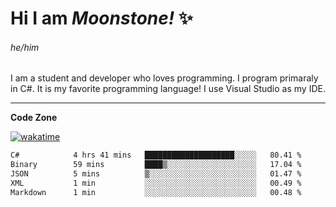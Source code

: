 
<!--
**MoonstoneStudios/MoonstoneStudios** is a ✨ _special_ ✨ repository because its `README.md` (this file) appears on your GitHub profile.

Here are some ideas to get you started:

- 🔭 I’m currently working on ...
- 🌱 I’m currently learning ...
- 👯 I’m looking to collaborate on ...
- 🤔 I’m looking for help with ...
- 💬 Ask me about ...
- 📫 How to reach me: ...
- 😄 Pronouns: ...
- ⚡ Fun fact: ...
-->

# Hi I am _Moonstone!_  ✨
###### he/him

I am a student and developer who loves programming.
I program primaraly in C#. It is my favorite programming language! I use Visual Studio as my IDE.

---

**Code Zone**


[![wakatime](https://wakatime.com/badge/user/35c755da-7226-42ef-89f9-892c03fbcf7e.svg?style=for-the-badge)](https://wakatime.com/@35c755da-7226-42ef-89f9-892c03fbcf7e)
<!--START_SECTION:waka-->

```txt
C#            4 hrs 41 mins   ████████████████████░░░░░   80.41 %
Binary        59 mins         ████▒░░░░░░░░░░░░░░░░░░░░   17.04 %
JSON          5 mins          ▒░░░░░░░░░░░░░░░░░░░░░░░░   01.47 %
XML           1 min           ░░░░░░░░░░░░░░░░░░░░░░░░░   00.49 %
Markdown      1 min           ░░░░░░░░░░░░░░░░░░░░░░░░░   00.48 %
```

<!--END_SECTION:waka-->
